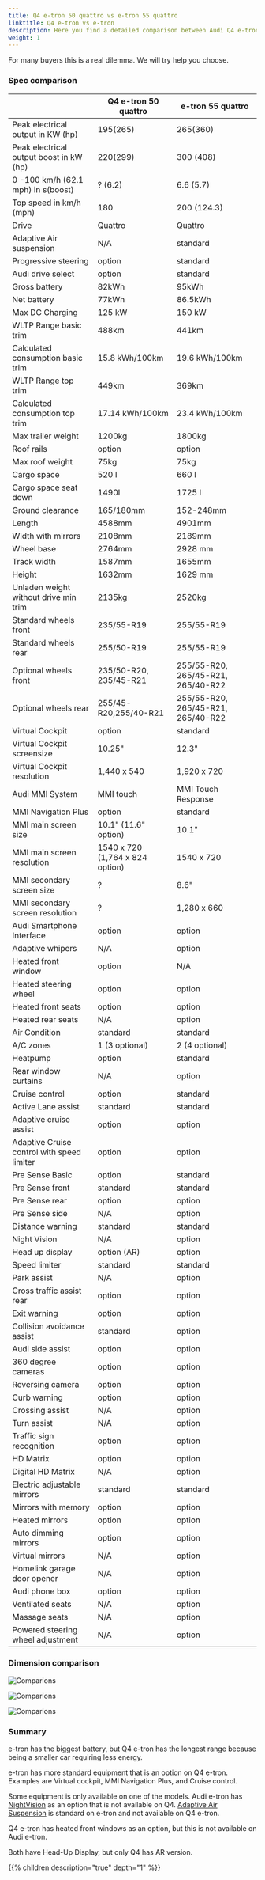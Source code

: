 ```yaml
---
title: Q4 e-tron 50 quattro vs e-tron 55 quattro 
linktitle: Q4 e-tron vs e-tron
description: Here you find a detailed comparison between Audi Q4 e-tron 50 Quattro and Audi e-tron 55.
weight: 1
---
```


For many buyers this is a real dilemma.  We will try help you choose.

### Spec comparison

|     | **Q4 e-tron 50 quattro** | **e-tron 55 quattro** |
| ----------- | ----------- |----------- |
| Peak electrical output in KW (hp) | 195(265) | 265(360) |
| Peak electrical output boost in kW (hp) | 220(299) | 300 (408) |
| 0 -100 km/h (62.1 mph) in s(boost) | ? (6.2) | 6.6 (5.7)|
| Top speed in km/h (mph) | 180 | 200 (124.3) |
| Drive | Quattro | Quattro |
| Adaptive Air suspension | N/A | standard |
| Progressive steering | option | standard |
| Audi drive select | option | standard |
| Gross battery | 82kWh | 95kWh |
| Net battery | 77kWh | 86.5kWh |
| Max DC Charging | 125 kW | 150 kW |
| WLTP Range basic trim | 488km | 441km |
| Calculated consumption basic trim | 15.8 kWh/100km | 19.6 kWh/100km |
| WLTP Range top trim | 449km | 369km |
| Calculated consumption top trim | 17.14 kWh/100km | 23.4 kWh/100km |
| Max trailer weight | 1200kg | 1800kg |
| Roof rails | option | option |
| Max roof weight | 75kg | 75kg |
| Cargo space | 520 l| 660 l |
| Cargo space seat down | 1490l | 1725 l |
| Ground clearance | 165/180mm | 152-248mm |
| Length | 4588mm | 4901mm|
| Width with mirrors | 2108mm | 2189mm |
| Wheel base | 2764mm | 2928 mm |
| Track width | 1587mm | 1655mm |
| Height | 1632mm | 1629 mm |
| Unladen weight without drive min trim | 2135kg | 2520kg |
| Standard wheels front | 235/55-R19 | 255/55-R19 |
| Standard wheels rear | 255/50-R19 | 255/55-R19 |
| Optional wheels front | 235/50-R20, 235/45-R21 | 255/55-R20, 265/45-R21, 265/40-R22 |
| Optional wheels rear | 255/45-R20,255/40-R21 | 255/55-R20, 265/45-R21, 265/40-R22  |
| Virtual Cockpit | option  | standard |
| Virtual Cockpit screensize | 10.25"  | 12.3" |
| Virtual Cockpit resolution |  1,440 x 540 | 1,920 x 720  |
| Audi MMI System | MMI touch | MMI Touch Response  |
| MMI Navigation Plus | option | standard |
| MMI main screen size | 10.1" (11.6" option) | 10.1" |
| MMI main screen resolution | 1540 x 720 (1,764 x 824 option) | 1540 x 720  |
| MMI secondary screen size | ? |8.6" |
| MMI secondary screen resolution | ? | 1,280 x 660|
| Audi Smartphone Interface | option | option |
| Adaptive whipers | N/A | option |
| Heated front window | option | N/A |
| Heated steering wheel | option | option |
| Heated front seats | option | option |
| Heated rear seats | N/A | option |
| Air Condition | standard | standard |
| A/C zones | 1 (3 optional) | 2 (4 optional) |
| Heatpump | option | standard |
| Rear window curtains | N/A | option |
| Cruise control | option | standard |
| Active Lane assist | standard | standard |
| Adaptive cruise assist | option | option |
| Adaptive Cruise control with speed limiter | option | option |
| Pre Sense Basic | option | standard |
| Pre Sense front | standard | standard |
| Pre Sense rear | option | option |
| Pre Sense side | N/A | option |
| Distance warning | standard | standard |
| Night Vision | N/A | option |
| Head up display | option (AR) | option |
| Speed limiter | standard | standard |
| Park assist | N/A | option |
| Cross traffic assist rear | option | option |
| [Exit warning](/models/e-tron/technology/drivingassistance/#exit-warning) | option | option |
| Collision avoidance assist | standard | option |
| Audi side assist | option | option |
| 360 degree cameras | option | option |
| Reversing camera | option | option |
| Curb warning | option | option
| Crossing assist | N/A | option |
| Turn assist | N/A | option |
| Traffic sign recognition | option | option |
| HD Matrix | option | option |
| Digital HD Matrix | N/A | option |
| Electric adjustable mirrors | standard | standard |
| Mirrors with memory | option | option |
| Heated mirrors | option | option |
| Auto dimming mirrors | option | option |
| Virtual mirrors | N/A | option |
| Homelink garage door opener | N/A | option |
| Audi phone box | option | option |
| Ventilated seats | N/A | option |
| Massage seats | N/A | option |
| Powered steering wheel adjustment | N/A | option |

### Dimension comparison

![Comparions](comparison1.jpg "Size comparison Q4 and e-tron")

![Comparions](comparison2.jpg "Size comparison Q4 and e-tron")

![Comparions](comparison3.jpg "Size comparison Q4 and e-tron")

### Summary

e-tron has the biggest battery, but Q4 e-tron has the longest range because being a smaller car requiring less energy.

e-tron has more standard equipment that is an option on Q4 e-tron.
Examples are Virtual cockpit, MMI Navigation Plus, and Cruise control.

Some equipment is only available on one of the models. Audi e-tron has [NightVision](/models/e-tron/technology/drivingassistance/nightvision/) as an
option that is not available on Q4. [Adaptive Air Suspension](/models/e-tron/drivetrain/suspension/) is standard on e-tron and not
available on Q4 e-tron.

Q4 e-tron has heated front windows as an option, but this is not available on Audi e-tron.

Both have Head-Up Display, but only Q4 has AR version.

{{% children description="true" depth="1" %}}
